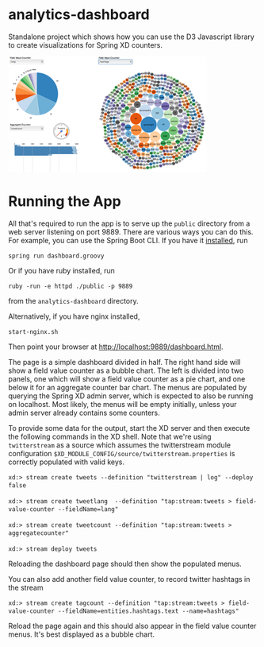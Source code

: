 analytics-dashboard
===================

Standalone project which shows how you can use the D3 Javascript library to create visualizations for Spring XD counters.

<img src="dashboard.png" style="width:400px;"/>

Running the App
===============

All that's required to run the app is to serve up the `public` directory from a web server listening on port 9889. There are various ways you can do this. For example, you can use the Spring Boot CLI. If you have it [installed](http://docs.spring.io/spring-boot/docs/current-SNAPSHOT/reference/htmlsingle/#getting-started-installing-the-cli), run

    spring run dashboard.groovy

Or if you have ruby installed, run

    ruby -run -e httpd ./public -p 9889

from the `analytics-dashboard` directory. 

Alternatively, if you have nginx installed, 
    
    start-nginx.sh

Then point your browser at [http://localhost:9889/dashboard.html](http://localhost:9889/dashboard.html).

The page is a simple dashboard divided in half. The right hand side will show a field value counter as a bubble chart. The left is divided into two panels, one which will show a field value counter as a pie chart, and one below it for an aggregate counter bar chart. The menus are populated by querying the Spring XD admin server, which is expected to also be running on localhost. Most likely, the menus will be empty initially, unless your admin server already contains some counters.

To provide some data for the output, start the XD server and then execute the following commands in the XD shell. Note that we're using `twitterstream` as a source which assumes the twitterstream module configuration  `$XD_MODULE_CONFIG/source/twitterstream.properties` is correctly populated with valid keys.

    xd:> stream create tweets --definition "twitterstream | log" --deploy false

    xd:> stream create tweetlang  --definition "tap:stream:tweets > field-value-counter --fieldName=lang"

    xd:> stream create tweetcount --definition "tap:stream:tweets > aggregatecounter"

    xd:> stream deploy tweets

Reloading the dashboard page should then show the populated menus.

You can also add another field value counter, to record twitter hashtags in the stream

    xd:> stream create tagcount --definition "tap:stream:tweets > field-value-counter --fieldName=entities.hashtags.text --name=hashtags"

Reload the page again and this should also appear in the field value counter menus. It's best displayed as a bubble chart.
